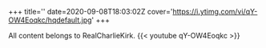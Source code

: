 +++
title=''
date=2020-09-08T18:03:02Z
cover='https://i.ytimg.com/vi/qY-OW4Eoqkc/hqdefault.jpg'
+++

All content belongs to RealCharlieKirk.
{{< youtube qY-OW4Eoqkc >}}

